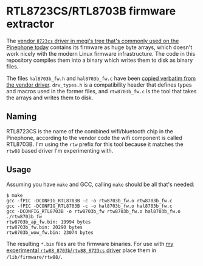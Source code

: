 # RTL8723CS/RTL8703B firmware extractor

The [vendor `8723cs` driver in megi's tree that's commonly used on the
Pinephone
today](https://xff.cz/git/linux/tree/drivers/staging/rtl8723cs?h=orange-pi-6.7&id=f45c45abc5325682d06cb51c06aba1f817fba462)
contains its firmware as huge byte arrays, which doesn't work nicely
with the modern Linux firmware infrastructure. The code in this
repository compiles them into a binary which writes them to disk as
binary files.

The files `hal8703b_fw.h` and `hal8703b_fw.c` have been [copied
verbatim from the vendor
driver](https://xff.cz/git/linux/tree/drivers/staging/rtl8723cs/hal/rtl8703b?h=orange-pi-6.7&id=f45c45abc5325682d06cb51c06aba1f817fba462).
`drv_types.h` is a compatibility header that defines types and macros
used in the former files, and `rtw8703b_fw.c` is the tool that takes
the arrays and writes them to disk.

## Naming

RTL8723CS is the name of the combined wifi/bluetooth chip in the
Pinephone, according to the vendor code the wifi component is called
RTL8703B. I'm using the `rtw` prefix for this tool because it matches
the `rtw88` based driver I'm experimenting with.

## Usage

Assuming you have `make` and GCC, calling `make` should be all that's
needed:

```
$ make
gcc -fPIC -DCONFIG_RTL8703B -c -o rtw8703b_fw.o rtw8703b_fw.c
gcc -fPIC -DCONFIG_RTL8703B -c -o hal8703b_fw.o hal8703b_fw.c
gcc -DCONFIG_RTL8703B -o rtw8703b_fw rtw8703b_fw.o hal8703b_fw.o
./rtw8703b_fw
rtw8703b_ap_fw.bin: 19994 bytes
rtw8703b_fw.bin: 20290 bytes
rtw8703b_wow_fw.bin: 23074 bytes
```

The resulting `*.bin` files are the firmware binaries. For use with
[my experimental `rtw88_8703b`/`rtw88_8723cs`
driver](https://github.com/airtower-luna/linux/tree/rtw88_8723cs/drivers/net/wireless/realtek/rtw88)
place them in `/lib/firmware/rtw88/`.
